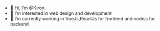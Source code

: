 - 👋 Hi, I’m @Kiron
- 👀 I’m interested in web design and development
- 🌱 I’m currently working in VueJs,ReactJs for frontend and nodejs for backend


<!---
Kiron-jgec/Kiron-jgec is a ✨ special ✨ repository because its `README.md` (this file) appears on your GitHub profile.
You can click the Preview link to take a look at your changes.
--->

